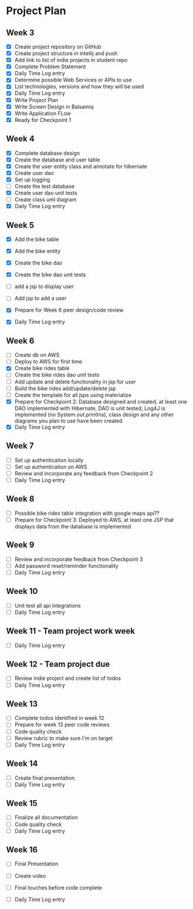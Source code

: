 # Project Plan

## Week 3
 - [x] Create project repository on GitHub
 -	[x] Create project structure in intellij and push
 - [x] Add link to list of indie projects in student repo
 -	[x] Complete Problem Statement
 -	[x] Daily Time Log entry
 -	[x] Determine possible Web Services or APIs to use
 -	[x] List technologies, versions and how they will be used
 -	[x] Daily Time Log entry
 -	[x] Write Project Plan
 -	[x] Write Screen Design in Balsamiq
 -	[x] Write Application FLow
 -	[x] Ready for Checkpoint 1
	
## Week 4
 -	[x] Complete database design
 -	[x] Create the database and user table
 -	[x] Create the user entity class and annotate for hibernate
 -	[x] Create user dao
 -	[x] Set up logging
 -	[ ] Create the test database
 -	[x] Create user dao unit tests
 -	[ ] Create class uml diagram
 -	[x] Daily Time Log entry
	
## Week 5
 -	[x] Add the bike table
 -	[x] Add the bike entity
 -	[x] Create the bike dao
 -	[x] Create the bike dao unit tests
 -	[ ] add a jsp to display user
 -	[ ] Add jsp to add a user
 -	[x] Prepare for Week 6 peer design/code review

 -	[x] Daily Time Log entry
	
## Week 6
 -	[ ] Create db on AWS
 -	[ ] Deploy to AWS for first time
 -	[x] Create bike rides table
 - [ ] Create the bike rides dao unit tests
 -	[ ] Add update and delete functionality in jsp for user
 -	[ ] Build the bike rides add/update/delete jsp
 - [ ] Create the template for all jsps using materialize
 -	[x] Prepare for Checkpoint 2: Database designed and created, at least one DAO implemented with Hibernate, DAO is unit tested, Log4J is implemented (no System.out.printlns), class design and any other diagrams you plan to use have been created
 -	[x] Daily Time Log entry
	
## Week 7
 - 	[ ] Set up authentication locally
 -	[ ] Set up authentication on AWS
 -	[ ] Review and incorporate any feedback from Checkpoint 2
 -	[ ] Daily Time Log entry
	
## Week 8
 -	[ ] Possible bike rides table integration with google maps api??
 -	[ ] Prepare for Checkpoint 3: Deployed to AWS, at least one JSP that displays data from the database is implemented
	
## Week 9
 -	[ ] Review and incorporate feedback from Checkpoint 3
 -	[ ] Add password reset/reminder functionality
 -	[ ] Daily Time Log entry
	
## Week 10
 -	[ ] Unit test all api integrations
 -	[ ] Daily Time Log entry
	
## Week 11 - Team project work week
 -	[ ] Daily Time Log entry
	
## Week 12 - Team project due
 -	[ ] Review indie project and create list of todos
 -	[ ] Daily Time Log entry
	
## Week 13
 -	[ ] Complete todos identified in week 12
 -	[ ] Prepare for week 13 peer code reviews
 -	[ ] Code quality check
 -	[ ] Review rubric to make sure I'm on target
 -	[ ] Daily Time Log entry
	
## Week 14
 -	[ ] Create final presentation
 -	[ ] Daily Time Log entry
	
## Week 15
 -	[ ] Finalize all documentation
 -	[ ] Code quality check
 -	[ ] Daily Time Log entry
	
## Week 16
 -	[ ] Final Presentation
 -	[ ] Create video
 -	[ ] Final touches before code complete
 -	[ ] Daily Time Log entry

	
	
	
	
	
	